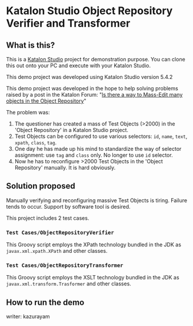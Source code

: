 Katalon Studio Object Repository Verifier and Transformer
===============

## What is this?

This is a [Katalon Studio](https://www.katalon.com/) project for demonstration purpose.
You can clone this out onto your PC and execute with your Katalon Studio.

This demo project was developed using Katalon Studio version 5.4.2

This demo project was developed in the hope to help solving problems raised by a post in
the Katalon Forum: "[Is there a way to Mass-Edit many objects in the Object Repository](
 https://forum.katalon.com/discussion/8454/is-there-a-way-to-mass-edit-many-objects-in-the-object-repository)"

The problem was:
1. The questioner has created a mass of Test Objects (>2000) in the 'Object Repository' in a Katalon Studio project.
2. Test Objects can be configured to use various selectors: `id`, `name`, `text`, `xpath`, `class`, `tag`.
2. One day he has made up his mind to standardize the way of selector assignment: use `tag` and `class` only. No longer to use `id` selector.
3. Now he has to reconfigure >2000 Test Objects in the 'Object Repository' manually. It is hard obviously.

## Solution proposed

Manually verifying and reconfiguring massive Test Objects is tiring. Failure tends to occur. Support by software tool is desired.

This project includes 2 test cases.

### `Test Cases/ObjectRepositoryVerifier`

This Groovy script employs the XPath technology bundled in the JDK as `javax.xml.xpath.XPath` and other classes.


### `Test Cases/ObjectRepositoryTransformer`

This Groovy script employs the XSLT technology bundled in the JDK as `javax.xml.transform.Trasformer` and other classes.


## How to run the demo

writer: kazurayam
